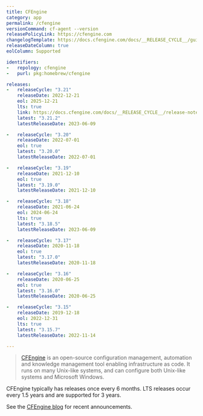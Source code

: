 ```yaml
---
title: CFEngine
category: app
permalink: /cfengine
versionCommand: cf-agent --version
releasePolicyLink: https://cfengine.com
changelogTemplate: https://docs.cfengine.com/docs/__RELEASE_CYCLE__/guide-latest-release-whatsnew-changelog-core.html
releaseDateColumn: true
eolColumn: Supported

identifiers:
-   repology: cfengine
-   purl: pkg:homebrew/cfengine

releases:
-   releaseCycle: "3.21"
    releaseDate: 2022-12-21
    eol: 2025-12-21
    lts: true
    link: https://docs.cfengine.com/docs/__RELEASE_CYCLE__/release-notes-whatsnew-changelog-core.html
    latest: "3.21.2"
    latestReleaseDate: 2023-06-09

-   releaseCycle: "3.20"
    releaseDate: 2022-07-01
    eol: true
    latest: "3.20.0"
    latestReleaseDate: 2022-07-01

-   releaseCycle: "3.19"
    releaseDate: 2021-12-10
    eol: true
    latest: "3.19.0"
    latestReleaseDate: 2021-12-10

-   releaseCycle: "3.18"
    releaseDate: 2021-06-24
    eol: 2024-06-24
    lts: true
    latest: "3.18.5"
    latestReleaseDate: 2023-06-09

-   releaseCycle: "3.17"
    releaseDate: 2020-11-18
    eol: true
    latest: "3.17.0"
    latestReleaseDate: 2020-11-18

-   releaseCycle: "3.16"
    releaseDate: 2020-06-25
    eol: true
    latest: "3.16.0"
    latestReleaseDate: 2020-06-25

-   releaseCycle: "3.15"
    releaseDate: 2019-12-18
    eol: 2022-12-31
    lts: true
    latest: "3.15.7"
    latestReleaseDate: 2022-11-14

---
```


> [CFEngine](https://cfengine.com) is an open-source configuration management, automation and
> knowledge management tool enabling infrastructure as code. It runs on many Unix-like systems, and
> can configure both Unix-like systems and Microsoft Windows.

CFEngine typically has releases once every 6 months. LTS releases occur every 1.5 years and are
supported for 3 years.

See the [CFEngine blog](https://cfengine.com/blog/) for recent announcements.

